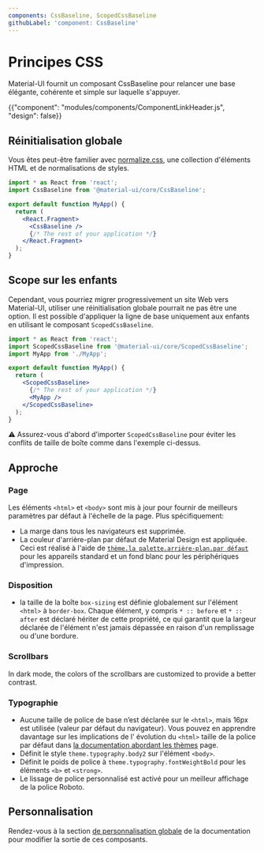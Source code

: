 ```yaml
---
components: CssBaseline, ScopedCssBaseline
githubLabel: 'component: CssBaseline'
---
```


# Principes CSS

<p class="description">Material-UI fournit un composant CssBaseline pour relancer une base élégante, cohérente et simple sur laquelle s'appuyer.</p>

{{"component": "modules/components/ComponentLinkHeader.js", "design": false}}

## Réinitialisation globale

Vous êtes peut-être familier avec [normalize.css](https://github.com/necolas/normalize.css), une collection d'éléments HTML et de normalisations de styles.

```jsx
import * as React from 'react';
import CssBaseline from '@material-ui/core/CssBaseline';

export default function MyApp() {
  return (
    <React.Fragment>
      <CssBaseline />
      {/* The rest of your application */}
    </React.Fragment>
  );
}
```

## Scope sur les enfants

Cependant, vous pourriez migrer progressivement un site Web vers Material-UI, utiliser une réinitialisation globale pourrait ne pas être une option. Il est possible d'appliquer la ligne de base uniquement aux enfants en utilisant le composant `ScopedCssBaseline`.

```jsx
import * as React from 'react';
import ScopedCssBaseline from '@material-ui/core/ScopedCssBaseline';
import MyApp from './MyApp';

export default function MyApp() {
  return (
    <ScopedCssBaseline>
      {/* The rest of your application */}
      <MyApp />
    </ScopedCssBaseline>
  );
}
```

⚠ Assurez-vous d'abord d'importer `ScopedCssBaseline` pour éviter les conflits de taille de boîte comme dans l'exemple ci-dessus.

## Approche

### Page

Les éléments `<html>` et `<body>` sont mis à jour pour fournir de meilleurs paramètres par défaut à l'échelle de la page. Plus spécifiquement:

- La marge dans tous les navigateurs est supprimée.
- La couleur d'arrière-plan par défaut de Material Design est appliquée. Ceci est réalisé à l'aide de [`thème.la palette.arrière-plan.par défaut`](/customization/default-theme/?expand-path=$.palette.background) pour les appareils standard et un fond blanc pour les périphériques d'impression.

### Disposition

- la taille de la boîte `box-sizing` est définie globalement sur l'élément `<html>` à `border-box`. Chaque élément, y compris `* :: before` et `* :: after` est déclaré hériter de cette propriété, ce qui garantit que la largeur déclarée de l'élément n'est jamais dépassée en raison d'un remplissage ou d'une bordure.

### Scrollbars

In dark mode, the colors of the scrollbars are customized to provide a better contrast.

### Typographie

- Aucune taille de police de base n’est déclarée sur le `<html>`, mais 16px est utilisée (valeur par défaut du navigateur). Vous pouvez en apprendre davantage sur les implications de l' évolution du `<html>` taille de la police par défaut dans [la documentation abordant les thèmes](/customization/typography/#typography-html-font-size) page.
- Définit le style `theme.typography.body2` sur l'élément `<body>`.
- Définit le poids de police à `theme.typography.fontWeightBold` pour les éléments `<b>` et `<strong>`.
- Le lissage de police personnalisé est activé pour un meilleur affichage de la police Roboto.

## Personnalisation

Rendez-vous à la section [de personnalisation globale](/customization/globals/#global-css) de la documentation pour modifier la sortie de ces composants.
